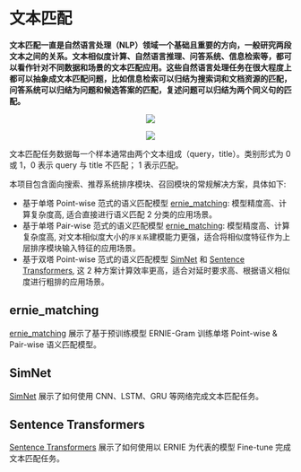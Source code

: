 # 文本匹配

**文本匹配一直是自然语言处理（NLP）领域一个基础且重要的方向，一般研究两段文本之间的关系。文本相似度计算、自然语言推理、问答系统、信息检索等，都可以看作针对不同数据和场景的文本匹配应用。这些自然语言处理任务在很大程度上都可以抽象成文本匹配问题，比如信息检索可以归结为搜索词和文档资源的匹配，问答系统可以归结为问题和候选答案的匹配，复述问题可以归结为两个同义句的匹配。**

<p align="center">
<img src="https://ai-studio-static-online.cdn.bcebos.com/1d24ea95d560465995515f8a3040202b092b07c6d03e4501b64a16dce01a1bbe" hspace='10'/> <br />
</p>


<p align="center">
<img src="https://ai-studio-static-online.cdn.bcebos.com/ff58769b237444b89bde5fec9d7215e02825b7d1f2864269986f1daa01b9f497" hspace='10'/> <br />
</p>


文本匹配任务数据每一个样本通常由两个文本组成（query，title）。类别形式为 0 或 1，0 表示 query 与 title 不匹配； 1 表示匹配。

本项目包含面向搜索、推荐系统排序模块、召回模块的常规解决方案，具体如下:
- 基于单塔 Point-wise 范式的语义匹配模型 [ernie_matching](./ernie_matching/train_pointwise.py): 模型精度高、计算复杂度高, 适合直接进行语义匹配 2 分类的应用场景。
- 基于单塔 Pair-wise 范式的语义匹配模型 [ernie_matching](./ernie_matching/train_pairwise.py): 模型精度高、计算复杂度高, 对文本相似度大小的`序关系`建模能力更强，适合将相似度特征作为上层排序模块输入特征的应用场景。
- 基于双塔 Point-wise 范式的语义匹配模型 [SimNet](./simnet) 和 [Sentence Transformers](./sentence_transformers), 这 2 种方案计算效率更高，适合对延时要求高、根据语义相似度进行粗排的应用场景。

## ernie_matching
[ernie_matching](./ernie_matching) 展示了基于预训练模型 ERNIE-Gram 训练单塔 Point-wise & Pair-wise 语义匹配模型。

## SimNet

[SimNet](./simnet) 展示了如何使用 CNN、LSTM、GRU 等网络完成文本匹配任务。

## Sentence Transformers

[Sentence Transformers](./sentence_transformers) 展示了如何使用以 ERNIE 为代表的模型 Fine-tune 完成文本匹配任务。
